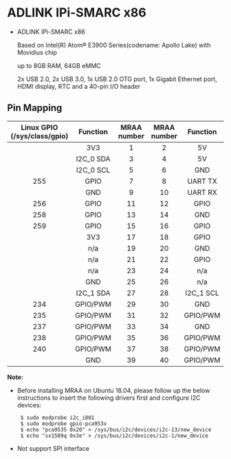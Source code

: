 ADLINK IPi-SMARC x86
============

* ADLINK IPi-SMARC x86

  Based on Intel(R) Atom® E3900 Series(codename: Apollo Lake) with Movidius chip  

  up to 8GB RAM, 64GB eMMC 

  2x USB 2.0, 2x USB 3.0, 1x USB 2.0 OTG port, 1x Gigabit Ethernet port, HDMI display, RTC and a 40-pin I/O header





## Pin Mapping 

| Linux GPIO (/sys/class/gpio) | Function  | MRAA number | MRAA number | Function  | Linux GPIO (/sys/class/gpio) |
| :--------------------------: | :-------: | :---------: | :---------: | :-------: | :--------------------------: |
|                              |    3V3    |      1      |      2      |    5V     |                              |
|                              | I2C_0 SDA |      3      |      4      |    5V     |                              |
|                              | I2C_0 SCL |      5      |      6      |    GND    |                              |
|             255              |   GPIO    |      7      |      8      |  UART TX  |                              |
|                              |    GND    |      9      |     10      |  UART RX  |                              |
|             256              |   GPIO    |     11      |     12      |   GPIO    |             257              |
|             258              |   GPIO    |     13      |     14      |    GND    |                              |
|             259              |   GPIO    |     15      |     16      |   GPIO    |             260              |
|                              |    3V3    |     17      |     18      |   GPIO    |             261              |
|                              |    n/a    |     19      |     20      |    GND    |                              |
|                              |    n/a    |     21      |     22      |   GPIO    |             262              |
|                              |    n/a    |     23      |     24      |    n/a    |                              |
|                              |    GND    |     25      |     26      |    n/a    |                              |
|                              | I2C_1 SDA |     27      |     28      | I2C_1 SCL |                              |
|             234              | GPIO/PWM  |     29      |     30      |    GND    |                              |
|             235              | GPIO/PWM  |     31      |     32      | GPIO/PWM  |             236              |
|             237              | GPIO/PWM  |     33      |     34      |    GND    |                              |
|             238              | GPIO/PWM  |     35      |     36      | GPIO/PWM  |             239              |
|             240              | GPIO/PWM  |     37      |     38      | GPIO/PWM  |             241              |
|                              |    GND    |     39      |     40      | GPIO/PWM  |             242              |

**Note:** 

* Before installing MRAA on Ubuntu 18.04, please follow up the below instructions to insert the following drivers first and configure I2C devices:

    ```
     $ sudo modprobe i2c_i801
     $ sudo modprobe gpio-pca953x
     $ echo "pca9535 0x20" > /sys/bus/i2c/devices/i2c-13/new_device
     $ echo "sx1509q 0x3e" > /sys/bus/i2c/devices/i2c-1/new_device
    ```

* Not support SPI interface
